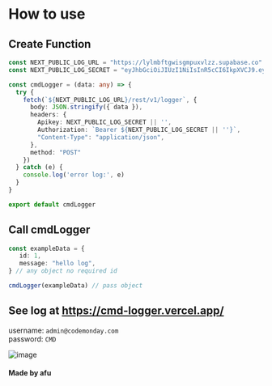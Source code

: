 # How to use

## Create Function
```typescript
const NEXT_PUBLIC_LOG_URL = "https://lylmbftgwisgmpuxvlzz.supabase.co"
const NEXT_PUBLIC_LOG_SECRET = "eyJhbGciOiJIUzI1NiIsInR5cCI6IkpXVCJ9.eyJpc3MiOiJzdXBhYmFzZSIsInJlZiI6Imx5bG1iZnRnd2lzZ21wdXh2bHp6Iiwicm9sZSI6ImFub24iLCJpYXQiOjE3MjgxMjgxNjcsImV4cCI6MjA0MzcwNDE2N30.wBJRRWeQ2lCJXdUhZh3Qu8niHNCPIu--ddERUYSPUGc"

const cmdLogger = (data: any) => {
  try {
    fetch(`${NEXT_PUBLIC_LOG_URL}/rest/v1/logger`, {
      body: JSON.stringify({ data }),
      headers: {
        Apikey: NEXT_PUBLIC_LOG_SECRET || '',
        Authorization: `Bearer ${NEXT_PUBLIC_LOG_SECRET || ''}`,
        "Content-Type": "application/json",
      },
      method: "POST"
    })
  } catch (e) {
    console.log('error log:', e)
  }
}

export default cmdLogger
```


## Call cmdLogger
```typescript
const exampleData = {
   id: 1,
   message: "hello log",
} // any object no required id

cmdLogger(exampleData) // pass object
```

## See log at https://cmd-logger.vercel.app/
username: `admin@codemonday.com` <br />
password: `CMD`


![image](https://github.com/user-attachments/assets/6db322ca-cc1c-4e6d-9871-eaacf2a4fa2e)


#### Made by afu
